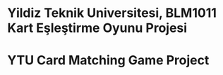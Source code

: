 # Yildiz Teknik Universitesi, BLM1011	Kart Eşleştirme Oyunu Projesi
# YTU Card Matching Game Project
